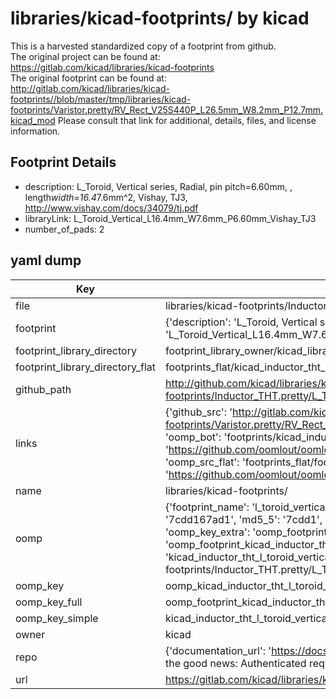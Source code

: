 # libraries/kicad-footprints/ by kicad  
This is a harvested standardized copy of a footprint from github.  
The original project can be found at:  
https://gitlab.com/kicad/libraries/kicad-footprints  
The original footprint can be found at:
http://gitlab.com/kicad/libraries/kicad-footprints//blob/master/tmp/libraries/kicad-footprints/Varistor.pretty/RV_Rect_V25S440P_L26.5mm_W8.2mm_P12.7mm.kicad_mod
Please consult that link for additional, details, files, and license information.  
## Footprint Details
* description: L_Toroid, Vertical series, Radial, pin pitch=6.60mm, , length*width=16.4*7.6mm^2, Vishay, TJ3, http://www.vishay.com/docs/34079/tj.pdf  
* libraryLink: L_Toroid_Vertical_L16.4mm_W7.6mm_P6.60mm_Vishay_TJ3  
* number_of_pads: 2  
## yaml dump  
| Key | Value |  
| --- | --- |  
| file | libraries/kicad-footprints/Inductor_THT.pretty/L_Toroid_Vertical_L16.4mm_W7.6mm_P6.60mm_Vishay_TJ3.kicad_mod |  
| footprint | {'description': 'L_Toroid, Vertical series, Radial, pin pitch=6.60mm, , length*width=16.4*7.6mm^2, Vishay, TJ3, http://www.vishay.com/docs/34079/tj.pdf', 'libraryLink': 'L_Toroid_Vertical_L16.4mm_W7.6mm_P6.60mm_Vishay_TJ3', 'number_of_pads': 2} |  
| footprint_library_directory | footprint_library_owner/kicad_libraries/kicad-footprints/ |  
| footprint_library_directory_flat | footprints_flat/kicad_inductor_tht_l_toroid_vertical_l16_4mm_w7_6mm_p6_60mm_vishay_tj3/working |  
| github_path | http://github.com/kicad/libraries/kicad-footprints//blob/master/tmp/libraries/kicad-footprints/Inductor_THT.pretty/L_Toroid_Vertical_L16.4mm_W7.6mm_P6.60mm_Vishay_TJ3.kicad_mod |  
| links | {'github_src': 'http://gitlab.com/kicad/libraries/kicad-footprints//blob/master/tmp/libraries/kicad-footprints/Varistor.pretty/RV_Rect_V25S440P_L26.5mm_W8.2mm_P12.7mm.kicad_mod', 'github_src_repo': 'https://gitlab.com/kicad/libraries/kicad-footprints', 'oomp_bot': 'footprints/kicad_inductor_tht_l_toroid_vertical_l16_4mm_w7_6mm_p6_60mm_vishay_tj3/working', 'oomp_bot_github': 'https://github.com/oomlout/oomlout_oomp_footprint_bot/tree/main/footprints/kicad_inductor_tht_l_toroid_vertical_l16_4mm_w7_6mm_p6_60mm_vishay_tj3/working', 'oomp_src_flat': 'footprints_flat/footprints_flat/kicad_inductor_tht_l_toroid_vertical_l16_4mm_w7_6mm_p6_60mm_vishay_tj3/working', 'oomp_src_flat_github': 'https://github.com/oomlout/oomlout_oomp_footprint_src/tree/main/footprints_flat/kicad_inductor_tht_l_toroid_vertical_l16_4mm_w7_6mm_p6_60mm_vishay_tj3/working'} |  
| name | libraries/kicad-footprints/ |  
| oomp | {'footprint_name': 'l_toroid_vertical_l16_4mm_w7_6mm_p6_60mm_vishay_tj3', 'library_name': 'inductor_tht', 'md5': '7cdd167ad11e470a67ed23dd500fe11d', 'md5_10': '7cdd167ad1', 'md5_5': '7cdd1', 'md5_6': '7cdd16', 'oomp_key': 'oomp_kicad_inductor_tht_l_toroid_vertical_l16_4mm_w7_6mm_p6_60mm_vishay_tj3', 'oomp_key_extra': 'oomp_footprint_kicad_inductor_tht_l_toroid_vertical_l16_4mm_w7_6mm_p6_60mm_vishay_tj3', 'oomp_key_full': 'oomp_footprint_kicad_inductor_tht_l_toroid_vertical_l16_4mm_w7_6mm_p6_60mm_vishay_tj3_7cdd16', 'oomp_key_simple': 'kicad_inductor_tht_l_toroid_vertical_l16_4mm_w7_6mm_p6_60mm_vishay_tj3', 'original_filename': 'libraries/kicad-footprints/Inductor_THT.pretty/L_Toroid_Vertical_L16.4mm_W7.6mm_P6.60mm_Vishay_TJ3.kicad_mod', 'owner_name': 'kicad'} |  
| oomp_key | oomp_kicad_inductor_tht_l_toroid_vertical_l16_4mm_w7_6mm_p6_60mm_vishay_tj3 |  
| oomp_key_full | oomp_footprint_kicad_inductor_tht_l_toroid_vertical_l16_4mm_w7_6mm_p6_60mm_vishay_tj3 |  
| oomp_key_simple | kicad_inductor_tht_l_toroid_vertical_l16_4mm_w7_6mm_p6_60mm_vishay_tj3 |  
| owner | kicad |  
| repo | {'documentation_url': 'https://docs.github.com/rest/overview/resources-in-the-rest-api#rate-limiting', 'message': "API rate limit exceeded for 84.66.173.59. (But here's the good news: Authenticated requests get a higher rate limit. Check out the documentation for more details.)"} |  
| url | https://gitlab.com/kicad/libraries/kicad-footprints |  

